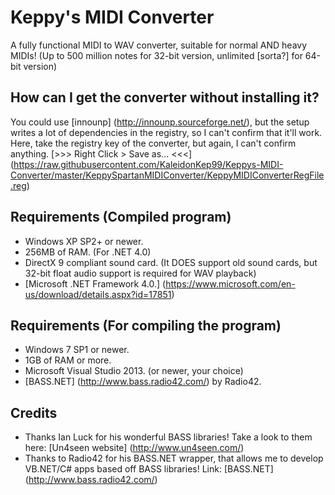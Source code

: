 # Keppy's MIDI Converter
A fully functional MIDI to WAV converter, suitable for normal AND heavy MIDIs! (Up to 500 million notes for 32-bit version, unlimited [sorta?] for 64-bit version)

## How can I get the converter without installing it?
You could use [innounp] (http://innounp.sourceforge.net/), but the setup writes a lot of dependencies in the registry, so I can't confirm that it'll work.
Here, take the registry key of the converter, but again, I can't confirm anything. [>>> Right Click > Save as... <<<] (https://raw.githubusercontent.com/KaleidonKep99/Keppys-MIDI-Converter/master/KeppySpartanMIDIConverter/KeppyMIDIConverterRegFile.reg)

## Requirements (Compiled program)
- Windows XP SP2+ or newer.
- 256MB of RAM. (For .NET 4.0)
- DirectX 9 compliant sound card. (It DOES support old sound cards, but 32-bit float audio support is required for WAV playback)
- [Microsoft .NET Framework 4.0.] (https://www.microsoft.com/en-us/download/details.aspx?id=17851)

## Requirements (For compiling the program)
- Windows 7 SP1 or newer.
- 1GB of RAM or more.
- Microsoft Visual Studio 2013. (or newer, your choice)
- [BASS.NET] (http://www.bass.radio42.com/) by Radio42.

## Credits
- Thanks Ian Luck for his wonderful BASS libraries! Take a look to them here: [Un4seen website] (http://www.un4seen.com/)
- Thanks to Radio42 for his BASS.NET wrapper, that allows me to develop VB.NET/C# apps based off BASS libraries! Link: [BASS.NET] (http://www.bass.radio42.com/)
